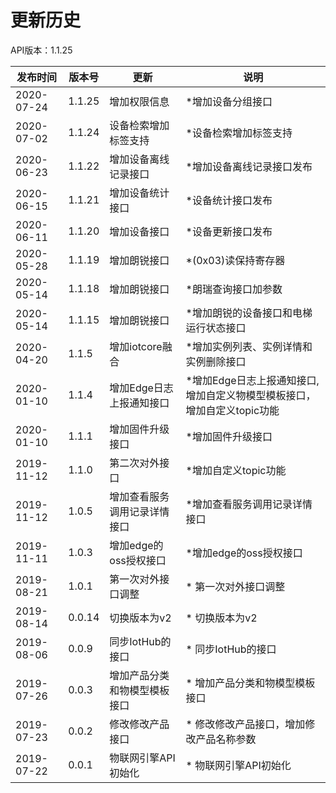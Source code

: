 # 更新历史 #
API版本：1.1.25

|发布时间|版本号|更新|说明|
|---|---|---|---
|2020-07-24   |1.1.25   |增加权限信息      | *增加设备分组接口
|2020-07-02   |1.1.24   |设备检索增加标签支持      | *设备检索增加标签支持
|2020-06-23   |1.1.22   |增加设备离线记录接口      | *增加设备离线记录接口发布
|2020-06-15   |1.1.21   |增加设备统计接口      | *设备统计接口发布
|2020-06-11   |1.1.20   |增加设备接口      | *设备更新接口发布
|2020-05-28   |1.1.19   |增加朗锐接口      | *(0x03)读保持寄存器
|2020-05-14   |1.1.18   |增加朗锐接口      | *朗瑞查询接口加参数
|2020-05-14   |1.1.15   |增加朗锐接口      | *增加朗锐的设备接口和电梯运行状态接口
|2020-04-20   |1.1.5   |增加iotcore融合      | *增加实例列表、实例详情和实例删除接口
|2020-01-10   |1.1.4   |增加Edge日志上报通知接口      | *增加Edge日志上报通知接口,增加自定义物模型模板接口，增加自定义topic功能
|2020-01-10   |1.1.1   |增加固件升级接口      | *增加固件升级接口
|2019-11-12   |1.1.0   |第二次对外接口      | *增加自定义topic功能
|2019-11-12   |1.0.5   |增加查看服务调用记录详情接口      | *增加查看服务调用记录详情接口
|2019-11-11   |1.0.3   |增加edge的oss授权接口      | *增加edge的oss授权接口
|2019-08-21   |1.0.1   |第一次对外接口调整      | * 第一次对外接口调整
|2019-08-14   |0.0.14   |切换版本为v2      | * 切换版本为v2
|2019-08-06   |0.0.9   |同步IotHub的接口      | * 同步IotHub的接口
|2019-07-26   |0.0.3   |增加产品分类和物模型模板接口      | * 增加产品分类和物模型模板接口
|2019-07-23   |0.0.2   |修改修改产品接口      | * 修改修改产品接口，增加修改产品名称参数
|2019-07-22   |0.0.1   |物联网引擎API初始化      | * 物联网引擎API初始化

